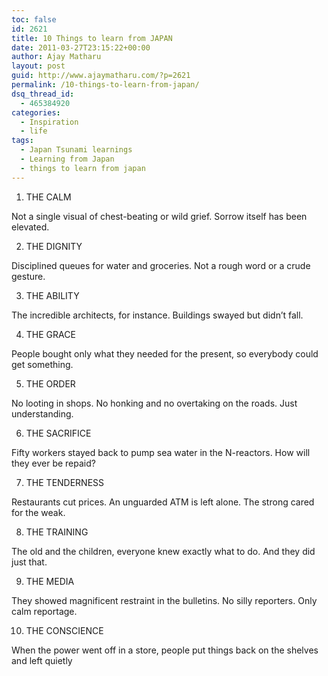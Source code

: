 ```yaml
---
toc: false
id: 2621
title: 10 Things to learn from JAPAN
date: 2011-03-27T23:15:22+00:00
author: Ajay Matharu
layout: post
guid: http://www.ajaymatharu.com/?p=2621
permalink: /10-things-to-learn-from-japan/
dsq_thread_id:
  - 465384920
categories:
  - Inspiration
  - life
tags:
  - Japan Tsunami learnings
  - Learning from Japan
  - things to learn from japan
---
```

1. THE CALM

Not a single visual of chest-beating or wild grief. Sorrow itself has been elevated.

2. THE DIGNITY

Disciplined queues for water and groceries. Not a rough word or a crude gesture.

3. THE ABILITY

The incredible architects, for instance. Buildings swayed but didn&#8217;t fall.

4. THE GRACE

People bought only what they needed for the present, so everybody could get something.

5. THE ORDER

No looting in shops. No honking and no overtaking on the roads. Just understanding.

6. THE SACRIFICE

Fifty workers stayed back to pump sea water in the N-reactors. How will they ever be repaid?

7. THE TENDERNESS

Restaurants cut prices. An unguarded ATM is left alone. The strong cared for the weak.

8. THE TRAINING

The old and the children, everyone knew exactly what to do. And they did just that.

9. THE MEDIA

They showed magnificent restraint in the bulletins. No silly reporters. Only calm reportage.

10. THE CONSCIENCE

When the power went off in a store, people put things back on the shelves and left quietly
